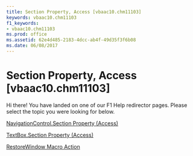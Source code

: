```yaml
---
title: Section Property, Access [vbaac10.chm11103]
keywords: vbaac10.chm11103
f1_keywords:
- vbaac10.chm11103
ms.prod: office
ms.assetid: 62e4d485-2183-4dcc-ab4f-49d35f3f6b08
ms.date: 06/08/2017
---
```



# Section Property, Access [vbaac10.chm11103]

Hi there! You have landed on one of our F1 Help redirector pages. Please select the topic you were looking for below.

[NavigationControl.Section Property (Access)](http://msdn.microsoft.com/library/670b7950-5f94-461e-8cd1-9c6f95169e89%28Office.15%29.aspx)

[TextBox.Section Property (Access)](http://msdn.microsoft.com/library/76a43ccb-a199-b640-623c-d008b7d48e1c%28Office.15%29.aspx)

[RestoreWindow Macro Action](http://msdn.microsoft.com/library/507a6452-2be0-a523-1201-0108d2b9d23c%28Office.15%29.aspx)

